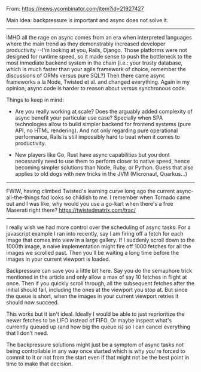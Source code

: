 From: https://news.ycombinator.com/item?id=21927427

Main idea: backpressure is important and async does not solve it.

---
IMHO all the rage on async comes from an era when interpreted languages where the main trend as they demonstrably increased developer productivity --I'm looking at you, Rails, Django. Those platforms were not designed for runtime speed, so it made sense to push the bottleneck to the most inmediate backend system in the chain (i.e.: your trusty database, which is much faster than your agile framework of choice, remember the discussions of ORMs versus pure SQL?)
Then there came async frameworks a la Node, Twisted et al. and changed everything. Again in my opinion, async code is harder to reason about versus synchronous code.

Things to keep in mind:

- Are you really working at scale? Does the arguably added complexity of async benefit your particular use case? Specially when SPA technologies allow to build simpler backend for frontend systems (pure API, no HTML rendering). And not only regarding pure operational performance, Rails is still impossibly hard to beat when it comes to productivity.

- New players like Go, Rust have async capabilities but you dont necessarily need to use them to perform closer to native speed, hence becoming simpler solutions than Node, Ruby, or Python. Guess that also applies to old dogs with new tricks in the JVM (Micronaut, Quarkus...)

---
FWIW, having climbed Twisted's learning curve long ago the current async-all-the-things fad looks so childish to me. I remember when Tornado came out and I was like, why would you use a go-kart when there's a free Maserati right there?
https://twistedmatrix.com/trac/


---

I really wish we had more control over the scheduling of async tasks.
For a javascript example I ran into recently, say I am firing off a fetch for each image that comes into view in a large gallery. If I suddenly scroll down to the 1000th image, a naive implementation might fire off 1000 fetches for all the images we scrolled past. Then you'll be waiting a long time before the images in your current viewport is loaded.

Backpressure can save you a little bit here. Say you do the semaphore trick mentioned in the article and only allow a max of say 10 fetches in flight at once. Then if you quickly scroll through, all the subsequent fetches after the initial should fail, including the ones at the viewport you stop at. But since the queue is short, when the images in your current viewport retries it should now succeed.

This works but it isn't ideal. Ideally I would be able to just reprioritize the newer fetches to be LIFO instead of FIFO. Or maybe inspect what's currently queued up (and how big the queue is) so I can cancel everything that I don't need.

The backpressure solutions might just be a symptom of async tasks not being controllable in any way once started which is why you're forced to commit to it or not from the start even if that might not be the best point in time to make that decision.